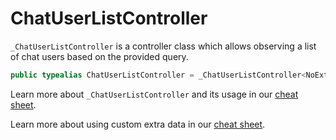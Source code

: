 # ChatUserListController

`_ChatUserListController` is a controller class which allows observing a list of chat users based on the provided query.

``` swift
public typealias ChatUserListController = _ChatUserListController<NoExtraData>
```

Learn more about `_ChatUserListController` and its usage in our [cheat sheet](https://github.com/GetStream/stream-chat-swift/wiki/StreamChat-SDK-Cheat-Sheet#user-list).

> 

Learn more about using custom extra data in our [cheat sheet](https://github.com/GetStream/stream-chat-swift/wiki/Cheat-Sheet#working-with-extra-data).
